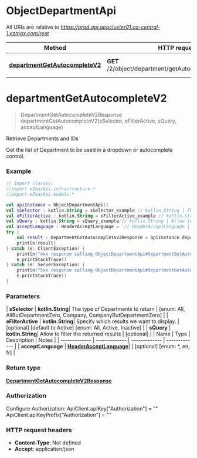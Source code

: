 # ObjectDepartmentApi

All URIs are relative to *https://prod.api.appcluster01.ca-central-1.ezmax.com/rest*

| Method | HTTP request | Description |
| ------------- | ------------- | ------------- |
| [**departmentGetAutocompleteV2**](ObjectDepartmentApi.md#departmentGetAutocompleteV2) | **GET** /2/object/department/getAutocomplete/{sSelector} | Retrieve Departments and IDs |


<a id="departmentGetAutocompleteV2"></a>
# **departmentGetAutocompleteV2**
> DepartmentGetAutocompleteV2Response departmentGetAutocompleteV2(sSelector, eFilterActive, sQuery, acceptLanguage)

Retrieve Departments and IDs

Get the list of Department to be used in a dropdown or autocomplete control.

### Example
```kotlin
// Import classes:
//import eZmaxApi.infrastructure.*
//import eZmaxApi.models.*

val apiInstance = ObjectDepartmentApi()
val sSelector : kotlin.String = sSelector_example // kotlin.String | The type of Departments to return
val eFilterActive : kotlin.String = eFilterActive_example // kotlin.String | Specify which results we want to display.
val sQuery : kotlin.String = sQuery_example // kotlin.String | Allow to filter the returned results
val acceptLanguage : HeaderAcceptLanguage =  // HeaderAcceptLanguage | 
try {
    val result : DepartmentGetAutocompleteV2Response = apiInstance.departmentGetAutocompleteV2(sSelector, eFilterActive, sQuery, acceptLanguage)
    println(result)
} catch (e: ClientException) {
    println("4xx response calling ObjectDepartmentApi#departmentGetAutocompleteV2")
    e.printStackTrace()
} catch (e: ServerException) {
    println("5xx response calling ObjectDepartmentApi#departmentGetAutocompleteV2")
    e.printStackTrace()
}
```

### Parameters
| **sSelector** | **kotlin.String**| The type of Departments to return | [enum: All, AllButDepartmentZero, Company, CompanyButDepartmentZero] |
| **eFilterActive** | **kotlin.String**| Specify which results we want to display. | [optional] [default to Active] [enum: All, Active, Inactive] |
| **sQuery** | **kotlin.String**| Allow to filter the returned results | [optional] |
| Name | Type | Description  | Notes |
| ------------- | ------------- | ------------- | ------------- |
| **acceptLanguage** | [**HeaderAcceptLanguage**](.md)|  | [optional] [enum: *, en, fr] |

### Return type

[**DepartmentGetAutocompleteV2Response**](DepartmentGetAutocompleteV2Response.md)

### Authorization


Configure Authorization:
    ApiClient.apiKey["Authorization"] = ""
    ApiClient.apiKeyPrefix["Authorization"] = ""

### HTTP request headers

 - **Content-Type**: Not defined
 - **Accept**: application/json

